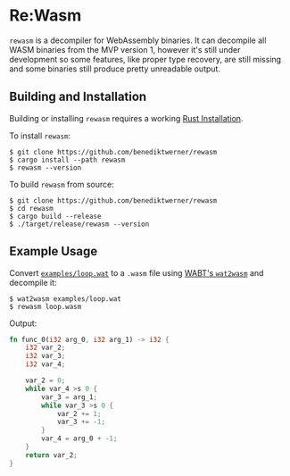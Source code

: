 # Re:Wasm

`rewasm` is a decompiler for WebAssembly binaries.
It can decompile all WASM binaries from the MVP version 1,
however it's still under development so some features,
like proper type recovery, are still missing and some
binaries still produce pretty unreadable output.

## Building and Installation

Building or installing `rewasm` requires a working [Rust Installation](https://www.rust-lang.org/).

To install `rewasm`:

```
$ git clone https://github.com/benediktwerner/rewasm
$ cargo install --path rewasm
$ rewasm --version
```

To build `rewasm` from source:
```
$ git clone https://github.com/benediktwerner/rewasm
$ cd rewasm
$ cargo build --release
$ ./target/release/rewasm --version
```

## Example Usage

Convert [`examples/loop.wat`](examples/loop.wat) to a `.wasm` file using [WABT's `wat2wasm`](https://github.com/WebAssembly/wabt) and decompile it:
```
$ wat2wasm examples/loop.wat
$ rewasm loop.wasm
```

Output:
```rust
fn func_0(i32 arg_0, i32 arg_1) -> i32 {
    i32 var_2;
    i32 var_3;
    i32 var_4;

    var_2 = 0;
    while var_4 >s 0 {
        var_3 = arg_1;
        while var_3 >s 0 {
            var_2 += 1;
            var_3 += -1;
        }
        var_4 = arg_0 + -1;
    }
    return var_2;
}
```
